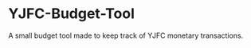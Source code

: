 YJFC-Budget-Tool
================

A small budget tool made to keep track of YJFC monetary transactions.
